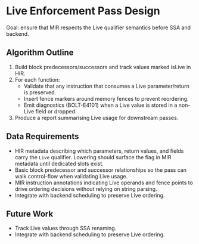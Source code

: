 # Live Enforcement Pass Design

Goal: ensure that MIR respects the Live qualifier semantics before SSA and backend.

## Algorithm Outline
1. Build block predecessors/successors and track values marked isLive in HIR.
2. For each function:
   - Validate that any instruction that consumes a Live parameter/return is preserved.
   - Insert fence markers around memory fences to prevent reordering.
   - Emit diagnostics (BOLT-E4101) when a Live value is stored in a non-Live field or dropped.
3. Produce a report summarising Live usage for downstream passes.

## Data Requirements
- HIR metadata describing which parameters, return values, and fields carry the `Live` qualifier. Lowering should surface the flag in MIR metadata until dedicated slots exist.
- Basic block predecessor and successor relationships so the pass can walk control-flow when validating Live usage.
- MIR instruction annotations indicating Live operands and fence points to drive ordering decisions without relying on string parsing.
- Integrate with backend scheduling to preserve Live ordering.

## Future Work
- Track Live values through SSA renaming.
- Integrate with backend scheduling to preserve Live ordering.
